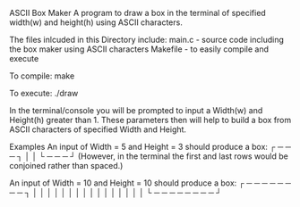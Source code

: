 ASCII Box Maker
A program to draw a box in the terminal of specified width(w) and height(h) using ASCII characters.

The files inlcuded in this Directory include:
main.c - source code including the box maker using ASCII characters
Makefile - to easily compile and execute


To compile:
make

To execute:
./draw

In the terminal/console you will be prompted to input a Width(w) and Height(h) greater than 1. These parameters then will help to build a box from ASCII characters of specified Width and Height.

Examples
An input of Width = 5 and Height = 3 should produce a box:
┌ ─ ─ ─ ┐
│       │
└ ─ ─ ─ ┘
(However, in the terminal the first and last rows would be conjoined rather than spaced.)


An input of Width = 10 and Height = 10 should produce a box:
┌ ─ ─ ─ ─ ─ ─ ─ ─ ┐
│                 │
│                 │
│                 │
│                 │
│                 │
│                 │
│                 │
│                 │
└ ─ ─ ─ ─ ─ ─ ─ ─ ┘
